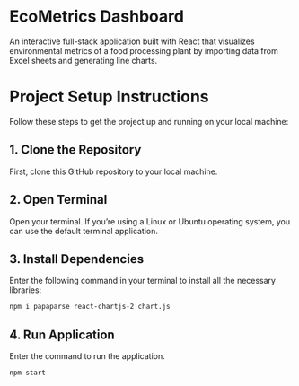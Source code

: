 # EcoMetrics Dashboard

An interactive full-stack application built with React that visualizes environmental metrics of a food processing plant by importing data from Excel sheets and generating line charts.

# Project Setup Instructions

Follow these steps to get the project up and running on your local machine:

## 1. Clone the Repository

First, clone this GitHub repository to your local machine.

## 2. Open Terminal

Open your terminal. If you’re using a Linux or Ubuntu operating system, you can use the default terminal application.

## 3. Install Dependencies

Enter the following command in your terminal to install all the necessary libraries:

```bash
npm i papaparse react-chartjs-2 chart.js
```
## 4. Run Application

Enter the command to run the application.

```bash
npm start
```


